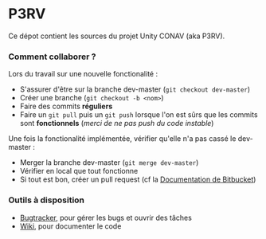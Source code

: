 # P3RV #

Ce dépot contient les sources du projet Unity CONAV (aka P3RV).

### Comment collaborer ? ###

Lors du travail sur une nouvelle fonctionalité :

* S'assurer d'être sur la branche dev-master (`git checkout dev-master`)
* Créer une branche (`git checkout -b <nom>`)
* Faire des commits **réguliers**
* Faire un `git pull` puis un `git push` lorsque l'on est sûrs que les commits sont **fonctionnels** (*merci de ne pas push du code instable*)

Une fois la fonctionalité implémentée, vérifier qu'elle n'a pas cassé le dev-master :

* Merger la branche dev-master (`git merge dev-master`)
* Vérifier en local que tout fonctionne
* Si tout est bon, créer un pull request (cf la [Documentation de Bitbucket](https://confluence.atlassian.com/bitbucket/create-a-pull-request-945541466.html))

### Outils à disposition ###
* [Bugtracker](https://bitbucket.org/ChocOignons/p3rv/issues), pour gérer les bugs et ouvrir des tâches
* [Wiki](https://bitbucket.org/ChocOignons/p3rv/wiki/), pour documenter le code